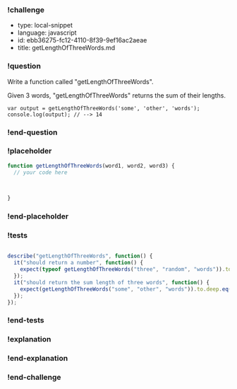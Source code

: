 ### !challenge

* type: local-snippet
* language: javascript
* id: ebb36275-fc12-4110-8f39-9ef16ac2aeae
* title: getLengthOfThreeWords.md

### !question

Write a function called "getLengthOfThreeWords".

Given 3 words, "getLengthOfThreeWords" returns the sum of their lengths.

```
var output = getLengthOfThreeWords('some', 'other', 'words');
console.log(output); // --> 14
```

### !end-question

### !placeholder

```js
function getLengthOfThreeWords(word1, word2, word3) {
  // your code here
   

   
}
```

### !end-placeholder

### !tests

```js

describe("getLengthOfThreeWords", function() {
  it("should return a number", function() {
    expect(typeof getLengthOfThreeWords("three", "random", "words")).to.deep.eq("number");
  });
  it("should return the sum length of three words", function() {
    expect(getLengthOfThreeWords("some", "other", "words")).to.deep.eq(14)
  });
});

```

### !end-tests

### !explanation

### !end-explanation

### !end-challenge
